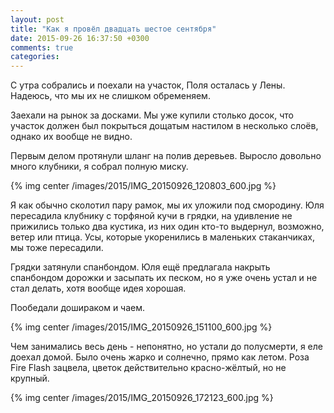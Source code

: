 ```yaml
---
layout: post
title: "Как я провёл двадцать шестое сентября"
date: 2015-09-26 16:37:50 +0300
comments: true
categories: 
---
```

С утра собрались и поехали на участок, Поля осталась у Лены. Надеюсь, что мы их не слишком обременяем.

Заехали на рынок за досками. Мы уже купили столько досок, что участок должен был покрыться дощатым настилом в несколько слоёв, однако их вообще не видно.

Первым делом протянули шланг на полив деревьев. Выросло довольно много клубники, я собрал полную миску.

{% img center /images/2015/IMG_20150926_120803_600.jpg %}

Я как обычно сколотил пару рамок, мы их уложили под смородину. Юля пересадила клубнику с торфяной кучи в грядки, на удивление не прижились только два кустика, из них один кто-то выдернул, возможно, ветер или птица. Усы, которые укоренились в маленьких стаканчиках, мы тоже пересадили.

Грядки затянули спанбондом. Юля ещё предлагала накрыть спанбондом дорожки и засыпать их песком, но я уже очень устал и не стал делать, хотя вообще идея хорошая.

Пообедали дошираком и чаем.

{% img center /images/2015/IMG_20150926_151100_600.jpg %}

Чем занимались весь день - непонятно, но устали до полусмерти, я еле доехал домой. Было очень жарко и солнечно, прямо как летом. Роза Fire Flash зацвела, цветок действительно красно-жёлтый, но не крупный.

{% img center /images/2015/IMG_20150926_172123_600.jpg %}



